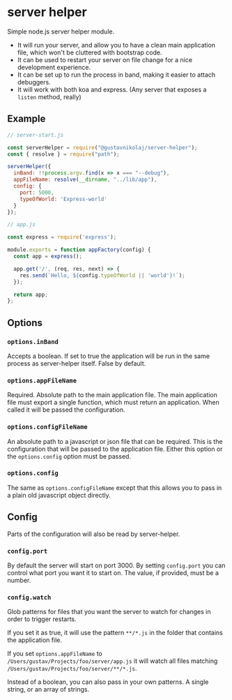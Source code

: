 # server helper

Simple node.js server helper module.

- It will run your server, and allow you to have a clean main application file,
  which won't be cluttered with bootstrap code.
- It can be used to restart your server on file change for a nice development
  experience.
- It can be set up to run the process in band, making it easier to attach
  debuggers.
- It will work with both koa and express. (Any server that exposes a `listen`
  method, really)

## Example

```js
// server-start.js

const serverHelper = require("@gustavnikolaj/server-helper");
const { resolve } = require("path");

serverHelper({
  inBand: !!process.argv.find(x => x === "--debug"),
  appFileName: resolve(__dirname, "../lib/app"),
  config: {
    port: 5000,
    typeOfWorld: 'Express-world'
  }
});
```

```js
// app.js

const express = require('express');

module.exports = function appFactory(config) {
  const app = express();

  app.get('/', (req, res, next) => {
    res.send(`Hello, ${config.typeOfWorld || 'world'}!`);
  });

  return app;
};
```

## Options

### `options.inBand`

Accepts a boolean. If set to true the application will be run in the same
process as server-helper itself. False by default.

### `options.appFileName`

Required. Absolute path to the main application file. The main application
file must export a single function, which must return an application. When
called it will be passed the configuration.

### `options.configFileName`

An absolute path to a javascript or json file that can be required. This is the
configuration that will be passed to the application file. Either this option
or the `options.config` option must be passed.

### `options.config`

The same as `options.configFileName` except that this allows you to pass in a
plain old javascript object directly.

## Config

Parts of the configuration will also be read by server-helper.

### `config.port`

By default the server will start on port 3000. By setting `config.port` you can
control what port you want it to start on. The value, if provided, must be a
number.

### `config.watch`

Glob patterns for files that you want the server to watch for changes in order
to trigger restarts.

If you set it as true, it will use the pattern `**/*.js` in the folder that
contains the application file.

If you set `options.appFileName` to `/Users/gustav/Projects/foo/server/app.js`
it will watch all files matching `/Users/gustav/Projects/foo/server/**/*.js`.

Instead of a boolean, you can also pass in your own patterns. A single string,
or an array of strings.
